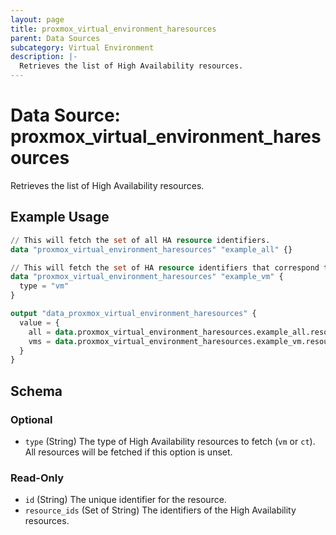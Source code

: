 ```yaml
---
layout: page
title: proxmox_virtual_environment_haresources
parent: Data Sources
subcategory: Virtual Environment
description: |-
  Retrieves the list of High Availability resources.
---
```


# Data Source: proxmox_virtual_environment_haresources

Retrieves the list of High Availability resources.

## Example Usage

```terraform
// This will fetch the set of all HA resource identifiers.
data "proxmox_virtual_environment_haresources" "example_all" {}

// This will fetch the set of HA resource identifiers that correspond to virtual machines.
data "proxmox_virtual_environment_haresources" "example_vm" {
  type = "vm"
}

output "data_proxmox_virtual_environment_haresources" {
  value = {
    all = data.proxmox_virtual_environment_haresources.example_all.resource_ids
    vms = data.proxmox_virtual_environment_haresources.example_vm.resource_ids
  }
}
```

<!-- schema generated by tfplugindocs -->
## Schema

### Optional

- `type` (String) The type of High Availability resources to fetch (`vm` or `ct`). All resources will be fetched if this option is unset.

### Read-Only

- `id` (String) The unique identifier for the resource.
- `resource_ids` (Set of String) The identifiers of the High Availability resources.
